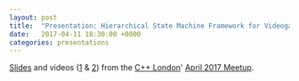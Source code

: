 ```yaml
---
layout: post
title:  "Presentation: Hierarchical State Machine Framework for Videogames"
date:   2017-04-11 18:30:00 +0000
categories: presentations
---
```

[Slides](https://andrew-gresyk.github.io/attachments/hfsm-for-videogames.pdf) and videos ([1](https://skillsmatter.com/skillscasts/9901-hierarchical-fsm) & [2](https://skillsmatter.com/skillscasts/10157-hierarchical-fsm-part-2)) from the [C++ London](https://www.meetup.com/CppLondon/)' [April 2017 Meetup](https://www.meetup.com/CppLondon/events/237580202/).
